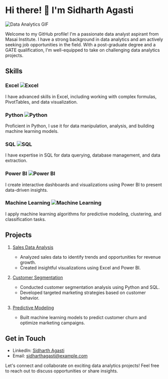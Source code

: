 # Hi there! 👋 I'm Sidharth Agasti

![Data Analytics GIF]([https://path-to-your-gif.gif](https://giphy.com/gifs/ettrics-animation-design-l2SpTXlLhThF29ai4))

Welcome to my GitHub profile! I'm a passionate data analyst aspirant from Masai Institute. I have a strong background in data analytics and am actively seeking job opportunities in the field. With a post-graduate degree and a GATE qualification, I'm well-equipped to take on challenging data analytics projects.

## Skills

### Excel ![Excel](https://path-to-excel-image.png)
I have advanced skills in Excel, including working with complex formulas, PivotTables, and data visualization.

### Python ![Python](https://path-to-python-image.png)
Proficient in Python, I use it for data manipulation, analysis, and building machine learning models.

### SQL ![SQL](https://path-to-sql-image.png)
I have expertise in SQL for data querying, database management, and data extraction.

### Power BI ![Power BI](https://path-to-powerbi-image.png)
I create interactive dashboards and visualizations using Power BI to present data-driven insights.

### Machine Learning ![Machine Learning](https://path-to-ml-image.png)
I apply machine learning algorithms for predictive modeling, clustering, and classification tasks.

## Projects

1. [Sales Data Analysis](link-to-project)
   - Analyzed sales data to identify trends and opportunities for revenue growth.
   - Created insightful visualizations using Excel and Power BI.

2. [Customer Segmentation](link-to-project)
   - Conducted customer segmentation analysis using Python and SQL.
   - Developed targeted marketing strategies based on customer behavior.

3. [Predictive Modeling](link-to-project)
   - Built machine learning models to predict customer churn and optimize marketing campaigns.

## Get in Touch

- LinkedIn: [Sidharth Agasti](https://www.linkedin.com/in/sidharth-agasti)
- Email: sidharthagasti@example.com

Let's connect and collaborate on exciting data analytics projects! Feel free to reach out to discuss opportunities or share insights.

